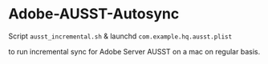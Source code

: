 # Adobe-AUSST-AutosyncScript `ausst_incremental.sh` & launchd `com.example.hq.ausst.plist` 

to run incremental sync for Adobe Server AUSST on a mac on regular basis.
